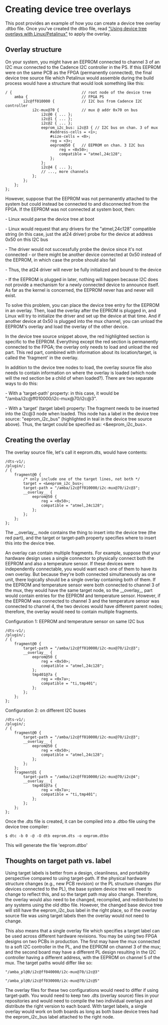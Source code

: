 # Creating device tree overlays

This post provides an example of how you can create a device tree overlay .dtbo file. Once you've created the dtbo file, read [<u><span>"Using device tree overlays with Linux/Petalinux"</span></u>](https://www.centennialsoftwaresolutions.com/post/using-device-tree-overlays-with-petalinux) to apply the overlay.

## Overlay structure

On your system, you might have an EEPROM connected to channel 3 of an I2C mux connected to the Cadence I2C controller in the PS. If this EEPROM were on the same PCB as the FPGA (permanently connected), the final device tree source file which Petalinux would assemble during the build process would have a structure that would look something like this:

```
/ {                               // root node of the device tree
    amba {                        // FPGA PS
        i2c@ff010000 {            // I2C bus from Cadence I2C controller
            i2c-mux@70 {          // mux @ addr 0x70 on bus
                i2c@0 { ... };
                i2c@1 { ... };
                i2c@2 { ... };
                eeprom_i2c_bus: i2c@3 { // I2C bus on chan. 3 of mux
                    #address-cells = <1>;
                    #size-cells = <0>;
                    reg = <3>;
                    eeprom@50 {   // EEPROM on chan. 3 I2C bus
                        reg = <0x50>;
                        compatible = "atmel,24c128";
                    };
                };
                i2c@4 { ... };
                // ..., more channels
            };
        };
    };
};
```

However, suppose that the EEPROM was not permanently attached to the system but could instead be connected to and disconnected from the FPGA. If the EEPROM was not connected at system boot, then:

\- Linux would parse the device tree at boot

\- Linux would request that any drivers for the "atmel,24c128" compatible string (in this case, just the at24 driver) probe for the device at address 0x50 on this I2C bus

\- The driver would not successfully probe the device since it's not connected - or there might be another device connected at 0x50 instead of the EEPROM, in which case the probe should also fail

\- Thus, the at24 driver will never be fully initialized and bound to the device

\- If the EEPROM is plugged in later, nothing will happen because I2C does not provide a mechanism for a newly connected device to announce itself. As far as the kernel is concerned, the EEPROM never has and never will exist.

To solve this problem, you can place the device tree entry for the EEPROM in an overlay. Then, load the overlay after the EEPROM is plugged in, and Linux will try to initialize the driver and set up the device at that time. And if another device at 0x50 is plugged into the mux channel, you can unload the EEPROM's overlay and load the overlay of the other device.

In the device tree source snippet above, the red highlighted section is specific to the EEPROM. Everything except the red section is permanently connected to the FPGA; the overlay only needs to load and unload the red part. This red part, combined with information about its location/target, is called the 'fragment' in the overlay.

In addition to the device tree nodes to load, the overlay source file also needs to contain information on where the overlay is loaded (which node will the red section be a child of when loaded?). There are two separate ways to do this:

\- With a 'target-path' property: in this case, it would be "/amba/i2c@ff010000/i2c-mux@70/i2c@3".

\- With a 'target' (target label) property: The fragment needs to be inserted into the i2c@3 node when loaded. This node has a label in the device tree source: "eeprom\_i2c\_bus" (highlighted in teal in the device tree source above). Thus, the target could be specified as: <&eeprom\_i2c\_bus>.

## Creating the overlay

The overlay source file, let's call it eeprom.dts, would have contents:

```
/dts-v1/;
/plugin/;
/ {
    fragment@0 {
        /* only include one of the target lines, not both */
        target = <&eeprom_i2c_bus>;
        target-path = "/amba/i2c@ff010000/i2c-mux@70/i2c@3";
        __overlay__ {
            eeprom@50 {
                reg = <0x50>;
                compatible = "atmel,24c128";
            };
        };
    };
};
```

The \_\_overlay\_\_ node contains the thing to insert into the device tree (the red part), and the target or target-path property specifies where to insert this into the device tree.

An overlay can contain multiple fragments. For example, suppose that your hardware design uses a single connector to physically connect both the EEPROM and also a temperature sensor. If these devices were independently connectable, you would want each one of them to have its own overlay. But because they're both connected simultaneously as one unit, there logically should be a single overlay containing both of them. If the EEPROM and temperature sensor were both connected to channel 3 of the mux, they would have the same target node, so the \_\_overlay\_\_ part would contain entries for the EEPROM and temperature sensor. However, if the EEPROM was connected to channel 3 and the temperature sensor was connected to channel 4, the two devices would have different parent nodes; therefore, the overlay would need to contain multiple fragments.

Configuration 1: EEPROM and temperature sensor on same I2C bus

```
/dts-v1/;
/plugin/;
/ {
    fragment@0 {
        target-path = "/amba/i2c@ff010000/i2c-mux@70/i2c@3";
        __overlay__ {
            eeprom@50 {
                reg = <0x50>;
                compatible = "atmel,24c128";
            };
            tmp401@7a {
                reg = <0x7a>;
                compatible = "ti,tmp401";
            };
        };
    };
};
```

Configuration 2: on different I2C buses

```
/dts-v1/;
/plugin/;
/ {
    fragment@0 {
        target-path = "/amba/i2c@ff010000/i2c-mux@70/i2c@3";
        __overlay__ {
            eeprom@50 {
                reg = <0x50>;
                compatible = "atmel,24c128";
            };
        };
    };
    fragment@1 {
        target-path = "/amba/i2c@ff010000/i2c-mux@70/i2c@4";
        __overlay__ {
            tmp401@7a {
                reg = <0x7a>;
                compatible = "ti,tmp401";
            };
        };
    };
};
```

Once the .dts file is created, it can be compiled into a .dtbo file using the device tree compiler:

```
$ dtc -b 0 -@ -O dtb eeprom.dts -o eeprom.dtbo
```

This will generate the file 'eeprom.dtbo'

## Thoughts on target path vs. label

Using target labels is better from a design, cleanliness, and portability perspective compared to using target-path. If the physical hardware structure changes (e.g., new PCB revision) or the PL structure changes (for devices connected to the PL), the base system device tree will need to change to reflect this, and so the target path may also change. Therefore, the overlay would also need to be changed, recompiled, and redistributed to any systems using the old dtbo file. However, the changed base device tree will still have the eeprom\_i2c\_bus label in the right place, so if the overlay source file was using target labels then the overlay would not need to change.

This also means that a single overlay file which specifies a target label can be used across different hardware revisions. You may be using two FPGA designs on two PCBs in production. The first may have the mux connected to a soft I2C controller in the PL, and the EEPROM on channel 3 of the mux; and the second board may have a different PL design resulting in the I2C controller having a different address, with the EEPROM on channel 5 of the mux. The target paths would differ like so:

```
"/amba_pl@0/i2c@ff040000/i2c-mux@70/i2c@3"
```

```
"/amba_pl@0/i2c@ff030000/i2c-mux@70/i2c@5"
```

The overlay files for these two configurations would need to differ if using target-path. You would need to keep two .dts (overlay source) files in your repositories and would need to compile the two individual overlays and distribute the right version to each board. With target labels, a single overlay would work on both boards as long as both base device trees had the eeprom\_i2c\_bus label attached to the right node.